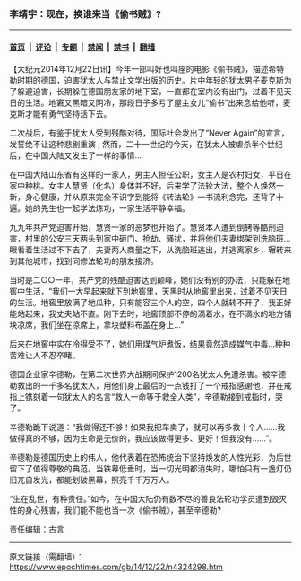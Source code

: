 ### 李靖宇：现在，换谁来当《偷书贼》?

---

#### [首页](../../../..?n4324298) &nbsp;|&nbsp; [评论](../../../../../epoch-comment?n4324298) &nbsp;|&nbsp; [专题](../../../../../epoch-special?n4324298) &nbsp;|&nbsp; [禁闻](../../../../../epoch-news?n4324298) &nbsp;|&nbsp; [禁书](../../../../../books?n4324298) &nbsp;|&nbsp; [翻墙](https://github.com/gfw-breaker/nogfw/blob/master/README.md?n4324298)


<div class="post_content" id="artbody" itemprop="articleBody">
 <!-- article content begin -->
 <p>
  【大纪元2014年12月22日讯】今年一部叫好也叫座的电影《偷书贼》，描述希特勒时期的德国，迫害犹太人与禁止文学出版的历史。片中年轻的犹太男子麦克斯为了躲避迫害，长期躲在德国朋友家的地下室，一直都在室内没有出门，过着不见天日的生活。地窘又黑暗又阴冷，那段日子多亏了屋主女儿“偷书”出来念给他听，麦克斯才能有勇气坚持活下去。
 </p>
 <p>
  二次战后，有鉴于犹太人受到残酷对待，国际社会发出了“Never Again”的宣言，发誓绝不让这种悲剧重演 ; 然而，二十一世纪的今天，在犹太人被虐杀半个世纪后，在中国大陆又发生了一样的事情…
 </p>
 <p>
  在中国大陆山东省有这样的一家人，男主人担任公职，女主人是农村妇女，平日在家中种桃。女主人慧贤（化名）身体并不好，后来学了法轮大法，整个人焕然一新，身心健康，并从原来完全不识字到能将《转法轮》一书流利念完，还背了十遍。她的先生也一起学法炼功，一家生活平静幸福。
 </p>
 <p>
  九九年共产党迫害开始，慧贤一家的恶梦也开始了。慧贤本人遭到倒铐等酷刑迫害，村里的公安三天两头到家中砸门、抢劫、骚扰，并将他们夫妻绑架到洗脑班…眼看着生活过不下去了，夫妻两人商量之下，从洗脑班逃出，并逃离家乡，辗转来到其他城市，找到同修法轮功的朋友接济。
 </p>
 <p>
  当时是二○○一年，共产党的残酷迫害达到颠峰，她们没有别的办法，只能躲在地窖中生活，“我们一大早起来就下到地窖里，天黑时从地窖里出来，过着不见天日的生活。地窖里放满了地瓜种，只有能容三个人的空，四个人就转不开了，我正好能站起来，我丈夫站不直。刚下去时，地窖顶部不停的滴着水，在不滴水的地方铺块凉席，我们坐在凉席上，拿块塑料布盖在身上…”
 </p>
 <p>
  后来在地窖中实在冷得受不了，她们用煤气炉煮饭，结果竟然造成媒气中毒…种种苦难让人不忍卒睹。
 </p>
 <p>
  德国企业家辛德勒，在第二次世界大战期间保护1200名犹太人免遭杀害。被辛德勒救出的一千多名犹太人，用他们身上最后的一点钱打了一个戒指感谢他，并在戒指上镌刻着一句犹太人的名言“救人一命等于救全人类”，辛德勒接到戒指时，哭了。
 </p>
 <p>
  辛德勒跪下说道：“我做得还不够！如果我把车卖了，就可以再多救十个人……我做得真的不够，因为生命是无价的，我应该做得更多、更好！但我没有……”。
 </p>
 <p>
  辛德勒是德国历史上的伟人，他代表着在恐怖统治下坚持焕发的人性光彩，为后世留下了值得尊敬的典范。当铁幕低垂时，当一切光明都消失时，哪怕只有一盏灯仍旧兀自发光，都能划破黑幕，照亮千千万万人。
 </p>
 <p>
  “生在乱世，有种责任。”如今，在中国大陆仍有数不尽的善良法轮功学员遭到毁灭性的身心残害，我们能不能也当一次《偷书贼》，甚至辛德勒?
 </p>
 <p>
  责任编辑：古言
 </p>
 <!-- article content end -->
 <div id="below_article_ad">
 </div>
</div>


---

原文链接（需翻墙）：https://www.epochtimes.com/gb/14/12/22/n4324298.htm
